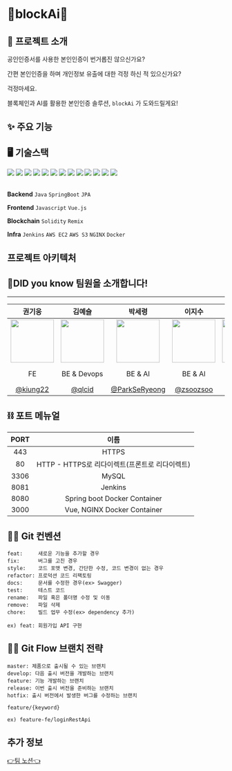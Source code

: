 # 🧩blockAi🧩

## 👀 프로젝트 소개
공인인증서를 사용한 본인인증이 번거롭진 않으신가요?

간편 본인인증을 하며 개인정보 유출에 대한 걱정 하신 적 있으신가요?

걱정마세요. 

블록체인과 AI를 활용한 본인인증 솔루션, `blockAi` 가 도와드릴게요!


## ✨ 주요 기능


## 🖥️ 기술스택
<div>
<img src="https://img.shields.io/badge/Java-ED8B00?style=flat-square&logo=Java&logoColor=white"/> 
<img src="https://img.shields.io/badge/Spring-6ec45c?style=flat-square&logo=Spring&logoColor=white"/>
<img src="https://img.shields.io/badge/JPA-6DB33F?style=flat-square&logo=SpringBoot&logoColor=white"/>
<img src="https://img.shields.io/badge/MySQL-485899?style=flat-square&logo=MySQL&logoColor=white"/>
<img src="https://img.shields.io/badge/JavaScript-gray?style=flat-square&logo=JavaScript&logoColor=yellow"/> 
<img src="https://img.shields.io/badge/Vue-35495e?style=flat-square&logo=Vue.js&logoColor=4FC08D"/>
<img src="https://img.shields.io/badge/Solidity-C0C0C0?style=flat-square&logo=Solidity&logoColor=363636"/>
<img src="https://img.shields.io/badge/Ethereum-white?style=flat-square&logo=Ethereum&logoColor=3c3c3d"/>
<img src="https://img.shields.io/badge/Jenkins-D24939?style=flat-square&logo=Jenkins&logoColor=white"/>
<img src="https://img.shields.io/badge/AWS EC2-232F3E?style=flat-square&logo=AmazonAWS&logoColor=FF9900"/>
<img src="https://img.shields.io/badge/AWS S3-232F3E?style=flat-square&logo=AmazonAWS&logoColor=D24939"/>
<img src="https://img.shields.io/badge/NGINX-CFE1D0?style=flat-square&logo=NGINX&logoColor=009639"/>
<img src="https://img.shields.io/badge/Docker-DAE4EB?style=flat-square&logo=Docker&logoColor=2496ED"/>
</div>
<br>

**Backend** `Java` `SpringBoot` `JPA`

**Frontend**  `Javascript` `Vue.js`

**Blockchain** `Solidity` `Remix`

**Infra** `Jenkins` `AWS EC2` `AWS S3` `NGINX` `Docker`


## 프로젝트 아키텍처


## 💞DID you know 팀원을 소개합니다!
---

|**권기웅**|**김예슬**|**박세령**|**이지수**|**이한울**|**임영찬**|
| :--: | :--: | :--: | :--: | :--: | :--: |
| <img src="https://user-images.githubusercontent.com/31243566/140014940-24863fd4-b715-43c8-ba5a-334493d6f532.png" width="100px;"> | <img src="https://user-images.githubusercontent.com/31243566/140015068-f8f4017b-2f63-4e99-890f-ee808f1d1762.jpg" width="100px;"> | <img src="https://user-images.githubusercontent.com/31243566/140033345-5f960686-0ed5-4e77-9eed-42a8ef5a7647.png" width="100px;"> | <img src="https://user-images.githubusercontent.com/31243566/140014690-e3cab2ab-3594-41ed-a272-938003d20b16.jpg" width="100px;"> | <img src="https://user-images.githubusercontent.com/31243566/140014989-9c450e1e-fc8e-42b7-8238-e2dcff2ac602.jpg" width="100px;"> | <img src="https://user-images.githubusercontent.com/43156636/140012993-ad47fc3a-20b3-4615-9cd4-74018f4b80b2.jpg" width="100px;"> |
|FE|BE & Devops|BE & AI|BE & AI|BE & Blockchain|BE & Blockchain|
|[@kiung22](https://github.com/kiung22)| [@qlcid](https://github.com/qlcid) | [@ParkSeRyeong](https://github.com/ParkSeRyeong) | [@zsoozsoo](https://github.com/zsoozsoo) | [@hanull](https://github.com/hanull) | [@lim8662](https://github.com/lim8662) |

## ⛓ 포트 메뉴얼
| **PORT** |                        **이름**                         |
| :------: | :-----------------------------------------------------: |
|   443    |                          HTTPS                          |
|    80    |       HTTP - HTTPS로 리다이렉트(프론트로 리다이렉트)     |
|   3306   |                          MySQL                          |
|   8081   |                         Jenkins                         |
|   8080   |              Spring boot Docker Container               |
|   3000   |               Vue, NGINX Docker Container               |

## 🙆‍♀️ Git 컨벤션
```
feat:     새로운 기능을 추가할 경우
fix:      버그를 고친 경우
style:    코드 포맷 변경, 간단한 수정, 코드 변경이 없는 경우
refactor: 프로덕션 코드 리팩토링
docs:     문서를 수정한 경우(ex> Swagger)
test:     테스트 코드
rename:   파일 혹은 폴더명 수정 및 이동
remove:   파일 삭제
chore:    빌드 업무 수정(ex> dependency 추가)
```
```
ex) feat: 회원가입 API 구현
```

## 🙆‍♀️ Git Flow 브랜치 전략
```
master: 제품으로 출시될 수 있는 브랜치
develop: 다음 출시 버전을 개발하는 브랜치
feature: 기능 개발하는 브랜치
release: 이번 출시 버전을 준비하는 브랜치
hotfix: 출시 버전에서 발생한 버그를 수정하는 브랜치
```
```
feature/{keyword} 

ex) feature-fe/loginRestApi
```

## 추가 정보
[👉팀 노션👈](https://www.notion.so/86346ce94a8e4074a34f901ed97f9c0d)

